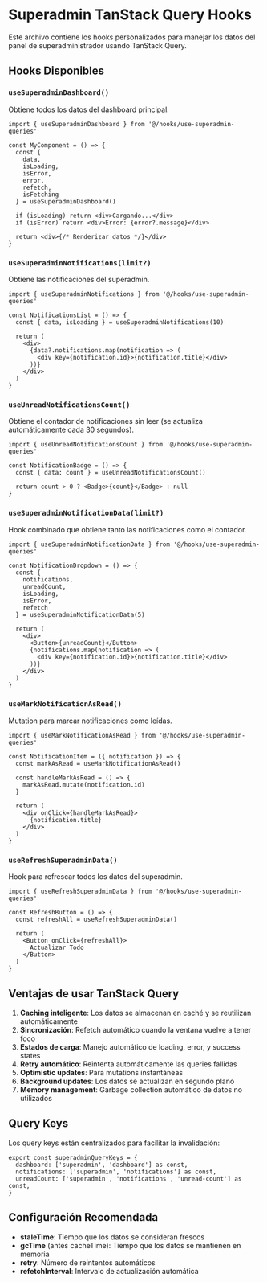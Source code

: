 # Superadmin TanStack Query Hooks

Este archivo contiene los hooks personalizados para manejar los datos del panel de superadministrador usando TanStack Query.

## Hooks Disponibles

### `useSuperadminDashboard()`
Obtiene todos los datos del dashboard principal.

```tsx
import { useSuperadminDashboard } from '@/hooks/use-superadmin-queries'

const MyComponent = () => {
  const { 
    data, 
    isLoading, 
    isError, 
    error, 
    refetch,
    isFetching 
  } = useSuperadminDashboard()

  if (isLoading) return <div>Cargando...</div>
  if (isError) return <div>Error: {error?.message}</div>

  return <div>{/* Renderizar datos */}</div>
}
```

### `useSuperadminNotifications(limit?)`
Obtiene las notificaciones del superadmin.

```tsx
import { useSuperadminNotifications } from '@/hooks/use-superadmin-queries'

const NotificationsList = () => {
  const { data, isLoading } = useSuperadminNotifications(10)
  
  return (
    <div>
      {data?.notifications.map(notification => (
        <div key={notification.id}>{notification.title}</div>
      ))}
    </div>
  )
}
```

### `useUnreadNotificationsCount()`
Obtiene el contador de notificaciones sin leer (se actualiza automáticamente cada 30 segundos).

```tsx
import { useUnreadNotificationsCount } from '@/hooks/use-superadmin-queries'

const NotificationBadge = () => {
  const { data: count } = useUnreadNotificationsCount()
  
  return count > 0 ? <Badge>{count}</Badge> : null
}
```

### `useSuperadminNotificationData(limit?)`
Hook combinado que obtiene tanto las notificaciones como el contador.

```tsx
import { useSuperadminNotificationData } from '@/hooks/use-superadmin-queries'

const NotificationDropdown = () => {
  const {
    notifications,
    unreadCount,
    isLoading,
    isError,
    refetch
  } = useSuperadminNotificationData(5)

  return (
    <div>
      <Button>{unreadCount}</Button>
      {notifications.map(notification => (
        <div key={notification.id}>{notification.title}</div>
      ))}
    </div>
  )
}
```

### `useMarkNotificationAsRead()`
Mutation para marcar notificaciones como leídas.

```tsx
import { useMarkNotificationAsRead } from '@/hooks/use-superadmin-queries'

const NotificationItem = ({ notification }) => {
  const markAsRead = useMarkNotificationAsRead()

  const handleMarkAsRead = () => {
    markAsRead.mutate(notification.id)
  }

  return (
    <div onClick={handleMarkAsRead}>
      {notification.title}
    </div>
  )
}
```

### `useRefreshSuperadminData()`
Hook para refrescar todos los datos del superadmin.

```tsx
import { useRefreshSuperadminData } from '@/hooks/use-superadmin-queries'

const RefreshButton = () => {
  const refreshAll = useRefreshSuperadminData()

  return (
    <Button onClick={refreshAll}>
      Actualizar Todo
    </Button>
  )
}
```

## Ventajas de usar TanStack Query

1. **Caching inteligente**: Los datos se almacenan en caché y se reutilizan automáticamente
2. **Sincronización**: Refetch automático cuando la ventana vuelve a tener foco
3. **Estados de carga**: Manejo automático de loading, error, y success states
4. **Retry automático**: Reintenta automáticamente las queries fallidas
5. **Optimistic updates**: Para mutations instantáneas
6. **Background updates**: Los datos se actualizan en segundo plano
7. **Memory management**: Garbage collection automático de datos no utilizados

## Query Keys

Los query keys están centralizados para facilitar la invalidación:

```tsx
export const superadminQueryKeys = {
  dashboard: ['superadmin', 'dashboard'] as const,
  notifications: ['superadmin', 'notifications'] as const,
  unreadCount: ['superadmin', 'notifications', 'unread-count'] as const,
}
```

## Configuración Recomendada

- **staleTime**: Tiempo que los datos se consideran frescos
- **gcTime** (antes cacheTime): Tiempo que los datos se mantienen en memoria
- **retry**: Número de reintentos automáticos
- **refetchInterval**: Intervalo de actualización automática
